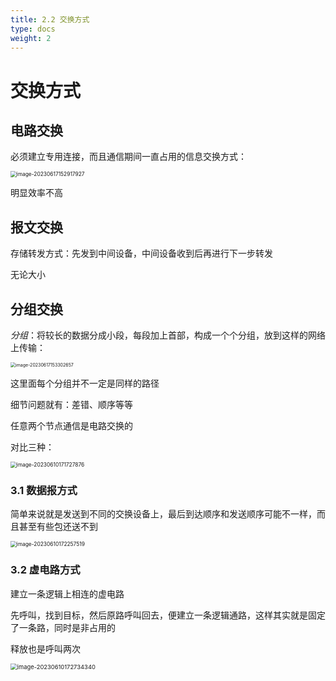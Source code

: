 ```yaml
---
title: 2.2 交换方式
type: docs
weight: 2
---
```


# 交换方式

## 电路交换

必须建立专用连接，而且通信期间一直占用的信息交换方式：

<img src="https://cdn.jsdelivr.net/gh/zvictorliu/typoraPics@main/img/image-20230617152917927.png" alt="image-20230617152917927" style="zoom:60%;" />

明显效率不高

## 报文交换

存储转发方式：先发到中间设备，中间设备收到后再进行下一步转发

无论大小

## 分组交换

*分组*：将较长的数据分成小段，每段加上首部，构成一个个分组，放到这样的网络上传输：

<img src="https://cdn.jsdelivr.net/gh/zvictorliu/typoraPics@main/img/image-20230617153302657.png" alt="image-20230617153302657" style="zoom:50%;" />

这里面每个分组并不一定是同样的路径

细节问题就有：差错、顺序等等

任意两个节点通信是电路交换的

对比三种：

<img src="https://cdn.jsdelivr.net/gh/zvictorliu/typoraPics@main/img/image-20230610171727876.png" alt="image-20230610171727876" style="zoom:60%;" />

### 3.1 数据报方式

简单来说就是发送到不同的交换设备上，最后到达顺序和发送顺序可能不一样，而且甚至有些包还送不到

<img src="https://cdn.jsdelivr.net/gh/zvictorliu/typoraPics@main/img/image-20230610172257519.png" alt="image-20230610172257519" style="zoom:60%;" />

### 3.2 虚电路方式

建立一条逻辑上相连的虚电路

先呼叫，找到目标，然后原路呼叫回去，便建立一条逻辑通路，这样其实就是固定了一条路，同时是非占用的

释放也是呼叫两次

<img src="https://cdn.jsdelivr.net/gh/zvictorliu/typoraPics@main/img/image-20230610172734340.png" alt="image-20230610172734340" style="zoom:67%;" />